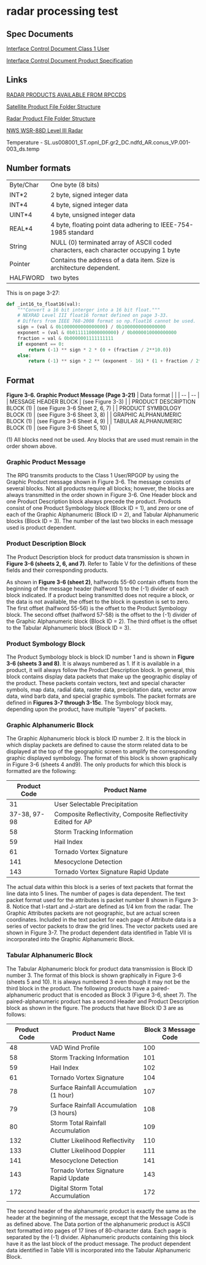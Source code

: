 # radar processing test

## Spec Documents

[Interface Control Document Class 1 User](https://www.roc.noaa.gov/WSR88D/PublicDocs/ICDs/2620001AB.pdf)

[Interface Control Document Product Specification](https://www.roc.noaa.gov/WSR88D/PublicDocs/ICDs/2620003AB.pdf)

## Links

[RADAR PRODUCTS AVAILABLE FROM RPCCDS](https://www.weather.gov/media/tg/rpccds_radar_products.pdf)

[Satellite Product File Folder Structure](https://www.weather.gov/tg/satfiles)

[Radar Product File Folder Structure](https://www.weather.gov/tg/radfiles)

[NWS WSR-88D Level III Radar](https://www.roc.noaa.gov/WSR88D/Level_III/Level3Info.aspx)

Temperature - SL.us008001_ST.opnl_DF.gr2_DC.ndfd_AR.conus_VP.001-003_ds.temp


## Number formats

| | |
| --- | --- |
| Byte/Char   | One byte (8 bits) |
| INT*2       | 2 byte, signed integer data |
| INT*4       | 4 byte, signed integer data |
| UINT*4      | 4 byte, unsigned integer data |
| REAL*4      | 4 byte, floating point data adhering to IEEE-754-1985 standard |
| String      | NULL (0) terminated array of ASCII coded characters, each character occupying 1 byte  |
| Pointer     | Contains the address of a data item. Size is architecture dependent. |
| HALFWORD    | two bytes |


This is on page 3-27: 
```python
def _int16_to_float16(val):
    """Convert a 16 bit interger into a 16 bit float."""
    # NEXRAD Level III float16 format defined on page 3-33.
    # Differs from IEEE 768-2008 format so np.float16 cannot be used.
    sign = (val & 0b1000000000000000) / 0b1000000000000000
    exponent = (val & 0b0111110000000000) / 0b0000010000000000
    fraction = val & 0b0000001111111111
    if exponent == 0:
        return (-1) ** sign * 2 * (0 + (fraction / 2**10.0))
    else:
        return (-1) ** sign * 2 ** (exponent - 16) * (1 + fraction / 2**10.0)
```

## Format

**Figure 3-6. Graphic Product Message (Page 3-21)**
| Data format | |
| -- | -- |
| MESSAGE HEADER BLOCK | (see Figure 3-3) |
| PRODUCT DESCRIPTION BLOCK (1) | (see Figure 3-6 Sheet 2, 6, 7) |
| PRODUCT SYMBOLOGY BLOCK (1) | (see Figure 3-6 Sheet 3, 8) |
| GRAPHIC ALPHANUMERIC BLOCK (1) | (see Figure 3-6 Sheet 4, 9) |
| TABULAR ALPHANUMERIC BLOCK (1) | (see Figure 3-6 Sheet 5, 10) |

(1) All blocks need not be used. Any blocks that are used must remain in the order shown above.

### Graphic Product Message

The RPG transmits products to the Class 1 User/RPGOP by using the Graphic Product message shown in Figure 3-6. The message consists of several blocks. Not all products require all blocks; however, the blocks are always transmitted in the order shown in Figure 3-6. One Header block and one Product Description block always precede the product. Products consist of one Product Symbology block (Block ID = 1), and zero or one of each of the Graphic Alphanumeric (Block ID = 2), and Tabular Alphanumeric blocks (Block ID = 3). The number of the last two blocks in each message used is product dependent.

### Product Description Block

The Product Description block for product data transmission is shown in **Figure 3-6 (sheets 2, 6, and 7)**. Refer to Table V for the definitions of these fields and their corresponding products.

As shown in **Figure 3-6 (sheet 2)**, halfwords 55-60 contain offsets from the beginning of the message header (halfword 1) to the (-1) divider of each block indicated. If a product being transmitted does not require a block, or the data is not available, the offset to the block in question is set to zero. The first offset (halfword 55-56) is the offset to the Product Symbology block. The second offset (halfword 57-58) is the offset to the (-1) divider of the Graphic Alphanumeric block (Block ID = 2). The third offset is the offset to the Tabular Alphanumeric block (Block ID = 3).

### Product Symbology Block

The Product Symbology block is block ID number 1 and is shown in **Figure 3-6 (sheets 3 and 8)**. It is always numbered as 1. If it is available in a product, it will always follow the Product Description block. In general, this block contains display data packets that make up the geographic display of the product. These packets contain vectors, text and special character symbols, map data, radial data, raster data, precipitation data, vector arrow data, wind barb data, and special graphic symbols. The packet formats are defined in **Figures 3-7 through 3-15c**. The Symbology block may, depending upon the product, have multiple "layers" of packets.

### Graphic Alphanumeric Block

The Graphic Alphanumeric block is block ID number 2. It is the block in which display packets are
defined to cause the storm related data to be displayed at the top of the geographic screen to amplify
the corresponding graphic displayed symbology. The format of this block is shown graphically in
Figure 3-6 (sheets 4 and9). The only products for which this block is formatted are the following:

| Product Code | Product Name |
| -- | -- |
| 31 | User Selectable Precipitation |
| 37-38, 97-98 | Composite Reflectivity, Composite Reflectivity Edited for AP |
| 58 | Storm Tracking Information |
| 59 | Hail Index |
| 61 | Tornado Vortex Signature |
| 141 | Mesocyclone Detection |
| 143 | Tornado Vortex Signature Rapid Update |

The actual data within this block is a series of text packets that format the line data into 5 lines. The number of pages is data dependent. The text packet format used for the attributes is packet number 8 shown in Figure 3-8. Notice that I-start and J-start are defined as 1/4 km from the radar. The Graphic Attributes packets are not geographic, but are actual screen coordinates. Included in the text packet for each page of Attribute data is a series of vector packets to draw the grid lines. The vector packets used are shown in Figure 3-7. The product dependent data identified in Table VII is incorporated into the Graphic Alphanumeric Block.

### Tabular Alphanumeric Block

The Tabular Alphanumeric block for product data transmission is Block ID number 3. The format of this block is shown graphically in Figure 3-6 (sheets 5 and 10). It is always numbered 3 even though it may not be the third block in the product. The following products have a paired-alphanumeric product that is encoded as Block 3 (Figure 3-6, sheet 7). The paired-alphanumeric product has a second Header and Product Description block as shown in the figure. The products that have Block ID 3 are as follows:

| Product Code | Product Name | Block 3 Message Code |
| -- | -- | -- |
| 48 | VAD Wind Profile | 100 |
| 58 | Storm Tracking Information | 101 |
| 59 | Hail Index | 102 |
| 61 | Tornado Vortex Signature | 104 |
| 78 | Surface Rainfall Accumulation (1 hour) | 107 |
| 79 | Surface Rainfall Accumulation (3 hours) | 108 |
| 80 | Storm Total Rainfall Accumulation | 109 |
| 132 | Clutter Likelihood Reflectivity | 110 |
| 133 | Clutter Likelihood Doppler | 111 |
| 141 | Mesocyclone Detection | 141 |
| 143 | Tornado Vortex Signature Rapid Update | 143 |
| 172 | Digital Storm Total Accumulation | 172 |

The second header of the alphanumeric product is exactly the same as the header at the beginning of the message, except that the Message Code is as defined above. The Data portion of the alphanumeric product is ASCII text formatted into pages of 17 lines of 80-character data. Each page is separated by the (-1) divider. Alphanumeric products containing this block have it as the last block of the product message. The product dependent data identified in Table VIII is incorporated into the Tabular Alphanumeric Block.